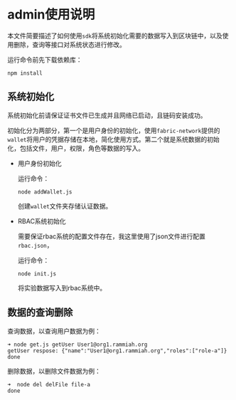 # admin使用说明

本文件简要描述了如何使用`sdk`将系统初始化需要的数据写入到区块链中，以及使用删除，查询等接口对系统状态进行修改。

运行命令前先下载依赖库：

```shell
npm install
```

## 系统初始化

系统初始化前请保证证书文件已生成并且网络已启动，且链码安装成功。

初始化分为两部分，第一个是用户身份的初始化，使用`fabric-network`提供的`wallet`将用户的凭据存储在本地，简化使用方式。第二个就是系统数据的初始化，包括文件，用户，权限，角色等数据的写入。

- 用户身份初始化

  运行命令：

  ```shell
  node addWallet.js
  ```

  创建`wallet`文件夹存储认证数据。

- RBAC系统初始化

  需要保证rbac系统的配置文件存在，我这里使用了json文件进行配置`rbac.json`，

  运行命令：

  ```shell
  node init.js
  ```

  将实验数据写入到rbac系统中。

## 数据的查询删除

查询数据，以查询用户数据为例：


```shell
➜ node get.js getUser User1@org1.rammiah.org
getUser respose: {"name":"User1@org1.rammiah.org","roles":["role-a"]}
done
```

删除数据，以删除文件数据为例：

```shell
➜  node del delFile file-a
done
```

